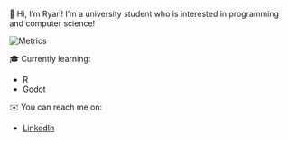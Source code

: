 👋 Hi, I’m Ryan! I’m a university student who is interested in programming and computer science!

![Metrics](https://metrics.lecoq.io/icyfrostbolt?template=classic&isocalendar=1&languages=1&base=header%2C%20activity%2C%20community%2C%20repositories%2C%20metadata&base.indepth=false&base.hireable=false&base.skip=false&isocalendar=false&isocalendar.duration=half-year&languages=false&languages.ignored=Jupyter%20Notebook%2C%20Yacc&languages.limit=8&languages.threshold=0%25&languages.other=false&languages.colors=github&languages.sections=most-used&languages.indepth=false&languages.analysis.timeout=15&languages.analysis.timeout.repositories=7.5&languages.categories=markup%2C%20programming&languages.recent.categories=markup%2C%20programming&languages.recent.load=300&languages.recent.days=14&config.timezone=America%2FVancouver)


🎓 Currently learning:

- R
- Godot

✉️ You can reach me on:
- [LinkedIn](https://www.linkedin.com/in/ryan-lowe-aa873a241/)
